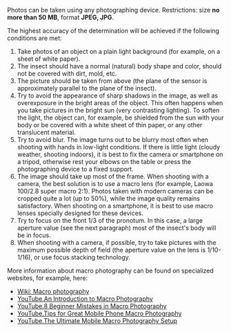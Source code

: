 
Photos can be taken using any photographing device.
Restrictions: size __no more than 50 MB__, format __JPEG, JPG__.

The highest accuracy of the determination will be achieved if the following conditions are met:

1. Take photos of an object on a plain light background (for example, on a sheet of white paper).
2. The insect should have a normal (natural) body shape and color, should not be covered with dirt, mold, etc.
3. The picture should be taken from above (the plane of the sensor is approximately parallel to the plane of the insect).
4. Try to avoid the appearance of sharp shadows in the image, as well as overexposure in the bright areas of the object.
This often happens when you take pictures in the bright sun (very contrasting lighting). To soften the light, the object can,
for example, be shielded from the sun with your body or be covered with a white sheet of thin paper,
or any other translucent material.
5. Try to avoid blur. The image turns out to be blurry most often when shooting with hands in low-light conditions.
If there is little light (cloudy weather, shooting indoors),
it is best to fix the camera or smartphone on a tripod, otherwise rest your elbows on the table
or press the photographing device to a fixed support.
6. The image should take up most of the frame. When shooting with a camera, the best solution is to use
a macro lens (for example, Laowa 100/2.8 super macro 2:1). Photos taken with modern cameras
can be cropped quite a lot (up to 50%), while the image quality remains satisfactory.
When shooting on a smartphone, it is best to use macro lenses specially designed for these devices.
7. Try to focus on the front 1/3 of the pronotum. In this case, a large aperture value (see the next paragraph)
most of the insect's body will be in focus.
8. When shooting with a camera, if possible, try to take pictures with the maximum possible depth of field
(the aperture value on the lens is 1/10-1/16), or use focus stacking technology.

More information about macro photography can be found on specialized websites, for example, here:

* [Wiki: Macro photography](https://en.wikipedia.org/wiki/Macro_photography)
* [YouTube.An Introduction to Macro Photography](https://www.youtube.com/watch?v=Nf1woH6JOxY)
* [YouTube.8 Beginner Mistakes in Macro Photography](https://www.youtube.com/watch?v=kC733Up_APE)
* [YouTube.Tips for Great Mobile Phone Macro Photography](https://www.youtube.com/watch?v=16TePwGD7qw)
* [YouTube.The Ultimate Mobile Macro Photography Setup](https://www.youtube.com/watch?v=fJApu6yVrFc)
